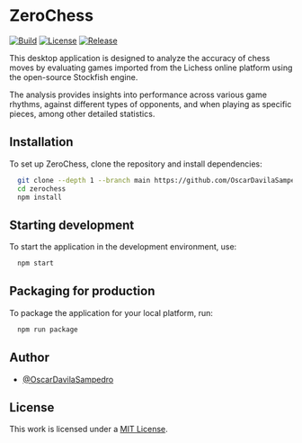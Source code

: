 # ZeroChess

[![Build][build-badge]][build-link]
[![License][license-badge]][license-link]
[![Release][release-badge]][release-link]

This desktop application is designed to analyze the accuracy of chess moves by evaluating games imported from the Lichess online platform using the open-source Stockfish engine.

The analysis provides insights into performance across various game rhythms, against different types of opponents, and when playing as specific pieces, among other detailed statistics.

## Installation

To set up ZeroChess, clone the repository and install dependencies:

```bash
  git clone --depth 1 --branch main https://github.com/OscarDavilaSampedro/zerochess.git
  cd zerochess
  npm install
```

## Starting development

To start the application in the development environment, use:

```bash
  npm start
```

## Packaging for production

To package the application for your local platform, run:

```bash
  npm run package
```

## Author

- [@OscarDavilaSampedro](https://github.com/OscarDavilaSampedro)

## License

This work is licensed under a [MIT License][license-link].

[build-link]: https://github.com/OscarDavilaSampedro/zerochess/actions/workflows/test.yml
[license-link]: https://github.com/OscarDavilaSampedro/zerochess/blob/main/LICENSE
[release-link]: https://github.com/OscarDavilaSampedro/zerochess/releases/latest

[build-badge]: https://img.shields.io/github/actions/workflow/status/OscarDavilaSampedro/zerochess/test.yml?&style=for-the-badge&label=ZeroChess&logo=github
[license-badge]: https://img.shields.io/badge/License-MIT-green.svg?style=for-the-badge&color=success
[release-badge]: https://img.shields.io/github/v/tag/OscarDavilaSampedro/zerochess?style=for-the-badge&label=latest%20release
